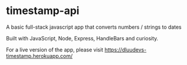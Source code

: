 # timestamp-api
A basic full-stack javascript app that converts numbers / strings to dates

Built with JavaScript, Node, Express, HandleBars and curiosity.

For a live version of the app, please visit https://dluudevs-timestamp.herokuapp.com/
